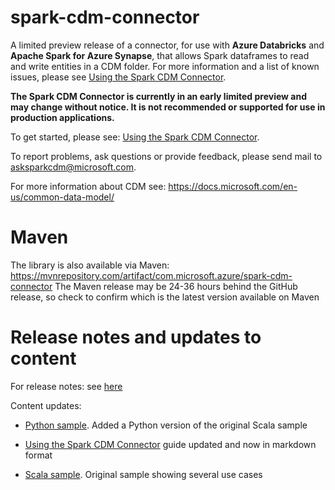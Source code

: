 # spark-cdm-connector

A limited preview release of a connector, for use with **Azure Databricks** and **Apache Spark for Azure Synapse**, that allows Spark dataframes to read and write entities in a CDM folder.  For more information and a list of known issues, please see [Using the Spark CDM Connector](documentation/overview.md).  

**The Spark CDM Connector is currently in an early limited preview and may change without notice.  It is not recommended or supported for use in production applications.**

To get started, please see: [Using the Spark CDM Connector](documentation/overview.md).

To report problems, ask questions or provide feedback, please send mail to asksparkcdm@microsoft.com.

For more information about CDM see: https://docs.microsoft.com/en-us/common-data-model/ 

# Maven
The library is also available via Maven: https://mvnrepository.com/artifact/com.microsoft.azure/spark-cdm-connector
The Maven release may be 24-36 hours behind the GitHub release, so check to confirm which is the latest version available on Maven

# Release notes and updates to content
For release notes: see [here](https://github.com/Azure/spark-cdm-connector/releases)

Content updates:
  - [Python sample](https://github.com/Azure/spark-cdm-connector/blob/master/samples/SparkCDMsamplePython.ipynb).  Added a Python version of the original Scala sample

  - [Using the Spark CDM Connector](https://github.com/Azure/spark-cdm-connector/blob/master/documentation/overview.md) guide updated and now in markdown format 
  
  - [Scala sample](https://github.com/Azure/spark-cdm-connector/blob/master/samples/SparkCDMsample.scala).  Original sample showing several use cases
